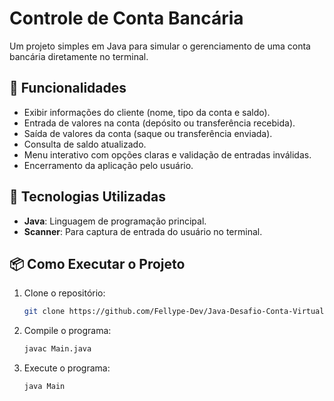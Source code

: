 # Controle de Conta Bancária  

Um projeto simples em Java para simular o gerenciamento de uma conta bancária diretamente no terminal.

## 🔨 Funcionalidades  
- Exibir informações do cliente (nome, tipo da conta e saldo).  
- Entrada de valores na conta (depósito ou transferência recebida).  
- Saída de valores da conta (saque ou transferência enviada).  
- Consulta de saldo atualizado.  
- Menu interativo com opções claras e validação de entradas inválidas.  
- Encerramento da aplicação pelo usuário.  

## 🚀 Tecnologias Utilizadas  
- **Java**: Linguagem de programação principal.  
- **Scanner**: Para captura de entrada do usuário no terminal.  

## 📦 Como Executar o Projeto  
1. Clone o repositório:  
   ```bash  
   git clone https://github.com/Fellype-Dev/Java-Desafio-Conta-Virtual
   ```
2. Compile o programa:
   ```bash
   javac Main.java
   ```
3. Execute o programa:
   ```bash
   java Main
   ```

